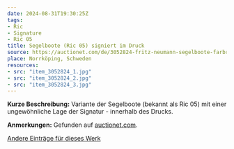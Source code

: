 ```yaml
---
date: 2024-08-31T19:30:25Z
tags:
- Ric
- Signature
- Ric 05
title: Segelboote (Ric 05) signiert im Druck
source: https://auctionet.com/de/3052824-fritz-neumann-segelboote-farbradierung-signiert-ric
place: Norrköping, Schweden
resources:
- src: "item_3052824_1.jpg"
- src: "item_3052824_2.jpg"
- src: "item_3052824_3.jpg"
---
```


**Kurze Beschreibung:** Variante der Segelboote (bekannt als Ric 05) mit einer ungewöhnliche Lage der Signatur - innerhalb des Drucks.

**Anmerkungen:** Gefunden auf [auctionet.com](https://auctionet.com/de/3052824-fritz-neumann-segelboote-farbradierung-signiert-ric).

[Andere Einträge für dieses Werk](/de/tags/ric-05)
